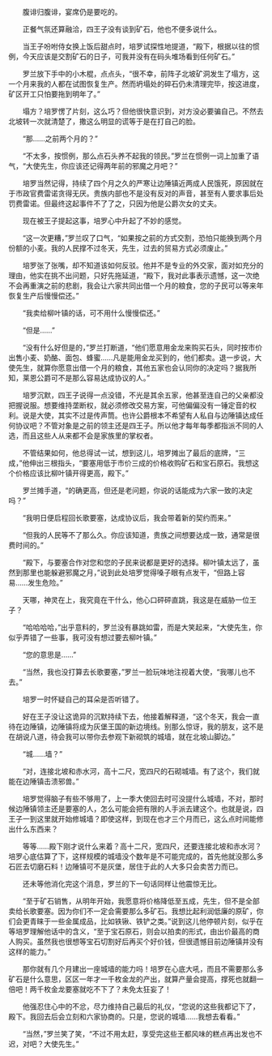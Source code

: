 　　腹诽归腹诽，宴席仍是要吃的。

　　正餐气氛还算融洽，四王子没有谈到矿石，他也不便多说什么。

　　当王子吩咐侍女换上饭后甜点时，培罗试探性地提道，“殿下，根据以往的惯例，今天应该是交割矿石的日子，可我并没有在码头堆场看到任何矿石。”

　　罗兰放下手中的小木棍，点点头，“很不幸，前阵子北坡矿洞发生了塌方，这一个月来我的人都在试图恢复生产。然而坍塌处的碎石仍未清理完毕，按这进度，矿区开工只怕要拖到明年了。”

　　塌方？培罗愣了片刻，这么巧？但他很快意识到，对方没必要骗自己。不然去北坡转一次就清楚了，撒这么明显的谎等于是在打自己的脸。

　　“那……之前两个月的？”

　　“不太多，按惯例，那么点石头养不起我的领民。”罗兰在惯例一词上加重了语气，“大使先生，你应该还记得两年前的邪魔之月吧？”

　　培罗当然记得，持续了四个月之久的严寒让边陲镇近两成人民饿死，原因就在于市政官费雷诺贪得无厌。贵族内部也不是没有反对的声音，甚至有人要求事后处罚费雷诺。但最终这起事件不了了之，只因为他是公爵次女的丈夫。

　　现在被王子提起这事，培罗心中升起了不妙的感觉。

　　“这一次更糟，”罗兰叹了口气，“如果按之前的方式交割，恐怕只能换到两个月份额的小麦。我的人民撑不过冬天，先生，过去的贸易方式必须废止。”

　　培罗张了张嘴，却不知道该如何反驳。他并不是专业的外交家，面对如充分的理由，他实在挑不出问题，只好先拖延道，“殿下，我对此事表示遗憾，这一次绝不会再重演之前的悲剧，我会让六家共同出借一个月的粮食，您的子民可以等来年恢复生产后慢慢偿还。”

　　“我卖给柳叶镇的话，可不用什么慢慢偿还。”

　　“但是……”

　　“没有什么好但是的，”罗兰打断道，“他们愿意用金龙来购买石头，同时按市价出售小麦、奶酪、面包、蜂蜜……凡是能用金龙买到的，他们都卖。退一步说，大使先生，就算你愿意出借一个月的粮食，其他五家也会认同你的决定吗？据我所知，莱恩公爵可不是那么容易达成协议的人。”

　　培罗沉默，四王子说得一点没错，不光是其余五家，他甚至连自己的父亲都没把握说服。想要维持垄断权，就必须修改交易方案，可他偏偏没有一锤定音的权利。说是大使，其实不过是传声筒。也许公爵根本不希望有人私自与边陲镇达成任何协议吧？不管对象是之前的领主还是四王子。所以他才每年每季都指派不同的人选，而且这些人从来都不会是家族里的掌权者。

　　不管结果如何，他总得试一试，想到这儿，培罗摊出了最后的底牌，“三成，”他伸出三根指头，“要塞用低于市价三成的价格收购矿石和宝石原石。我想这个价格应该比柳叶镇开得更高，殿下。”

　　罗兰摊手道，“的确更高，但还是老问题，你说的话能成为六家一致的决定吗？”

　　“我明日便启程回长歌要塞，达成协议后，我会带着新的契约而来。”

　　“但我的人民等不了那么久。你应该知道，贵族之间想要达成一致，通常是很费时间的。”

　　“殿下，与要塞合作对您和您的子民来说都是更好的选择。柳叶镇太远了，虽然到那里也能躲避邪魔之月，”说到此处培罗觉得嗓子眼有点发干，“但路上容易……发生危险。”

　　天哪，神灵在上，我究竟在干什么，他心口砰砰直跳，我这是在威胁一位王子？

　　“哈哈哈哈，”出乎意料的，罗兰没有暴跳如雷，而是大笑起来，“大使先生，你似乎弄错了一些事，我可没有想过要去柳叶镇。”

　　“您的意思是……”

　　“当然，我也没打算去长歌要塞，”罗兰一脸玩味地注视着大使，“我哪儿也不去。”

　　培罗一时怀疑自己的耳朵是否听错了。

　　好在王子没让这诡异的沉默持续下去，他接着解释道，“这个冬天，我会一直待在边陲镇，边陲镇将成为灰堡王国的新边境线。别那么惊讶，我的朋友，这不是在胡说八道，待会我可以带你去参观下新砌筑的城墙，就在北坡山脚边。”

　　“城……墙？”

　　“对，连接北坡和赤水河，高十二尺，宽四尺的石砌城墙。有了这个，我们就能在边陲镇击溃邪兽。”

　　培罗觉得脑子有些不够用了，上一季大使回去时可没提什么城墙，不对，那时候边陲镇领主还是要塞的人，怎么可能会把有限的人手派去建这个。也就是说，四王子一到这里就开始修城墙？即使这样，到现在也才三个月而已，这么点时间能修出什么东西来？

　　等等……殿下刚才说什么来着？高十二尺，宽四尺，还要连接北坡和赤水河？培罗心底估算了下，这样规模的城墙没个数年是不可能完成的，首先他就没那么多石匠去切磨石料！边陲镇可不是灰堡，居住于此的人大多只会卖苦力而已。

　　还未等他消化完这个消息，罗兰的下一句话同样让他震惊无比。

　　“至于矿石销售，从明年开始，我愿意将价格降低至五成，先生，但不是全部卖给长歌要塞。因为你们不一定会需要那么多矿石。我想比起利润低廉的原矿，你们会更青睐于一些金属成品，比如铁锹、铁铲之类。”说到这儿他停顿片刻，似乎在等培罗理解他话中的含义，“至于宝石原石，则会以拍卖的形式，由出价最高的商人购买。虽然我也很想等宝石切割好后再买个好价钱，但很遗憾目前边陲镇并没有这样的能力。”

　　那你就有几个月建出一座城墙的能力吗！培罗在心底大吼，而且不需要那么多矿石是什么意思，区区一年才一千枚金龙的产出，就算产量会提高，撑死也就翻一倍吧！两千枚金龙要塞就吃不下了？未免太狂妄了！

　　他强忍住心中的不忿，尽力维持自己最后的礼仪，“您说的这些我都记下了，殿下。我回去后会立刻和六家协商的。只是，您说的城墙……我想去看看。”

　　“当然，”罗兰笑了笑，“不过不用太赶，享受完这些王都风味的糕点再出发也不迟，对吧？大使先生。”
